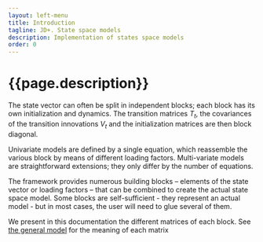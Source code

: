 ```yaml
---
layout: left-menu
title: Introduction
tagline: JD+. State space models
description: Implementation of states space models
order: 0
---
```

# {{page.description}}

The state vector can often be split in independent blocks; each block has its own initialization and dynamics. The transition matrices $T_t$, the covariances of the transition innovations $V_t$ and the initialization matrices are then block diagonal. 

 Univariate models are defined by a single equation, which reassemble the various block by means of different loading factors. Multi-variate models are straightforward extensions; they only differ by the number of equations.

The framework provides numerous building blocks – elements of the state vector or loading factors – that can be combined to create the actual state space model. Some blocks are self-sufficient - they represent an actual model - but in most cases, the user will need to glue several of them.

We present in this documentation the different matrices of each block. See [the general model](../overview/index.md) for the meaning of each matrix

